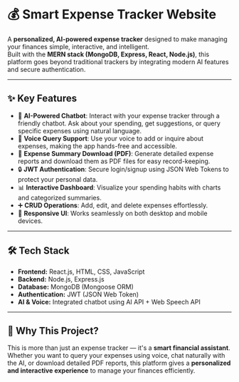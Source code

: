 # 💰 Smart Expense Tracker Website

A **personalized, AI-powered expense tracker** designed to make managing your finances simple, interactive, and intelligent.  
Built with the **MERN stack (MongoDB, Express, React, Node.js)**, this platform goes beyond traditional trackers by integrating modern AI features and secure authentication.

---

## ✨ Key Features

- 🤖 **AI-Powered Chatbot**: Interact with your expense tracker through a friendly chatbot. Ask about your spending, get suggestions, or query specific expenses using natural language.  
- 🎤 **Voice Query Support**: Use your voice to add or inquire about expenses, making the app hands-free and accessible.  
- 📄 **Expense Summary Download (PDF)**: Generate detailed expense reports and download them as PDF files for easy record-keeping.  
- 🔒 **JWT Authentication**: Secure login/signup using JSON Web Tokens to protect your personal data.  
- 📊 **Interactive Dashboard**: Visualize your spending habits with charts and categorized summaries.  
- ➕ **CRUD Operations**: Add, edit, and delete expenses effortlessly.  
- 📱 **Responsive UI**: Works seamlessly on both desktop and mobile devices.  

---

## 🛠️ Tech Stack

- **Frontend:** React.js, HTML, CSS, JavaScript  
- **Backend:** Node.js, Express.js  
- **Database:** MongoDB (Mongoose ORM)  
- **Authentication:** JWT (JSON Web Token)  
- **AI & Voice:** Integrated chatbot using AI API + Web Speech API  

---

## 🚀 Why This Project?

This is more than just an expense tracker — it's a **smart financial assistant**. Whether you want to query your expenses using voice, chat naturally with the AI, or download detailed PDF reports, this platform gives a **personalized and interactive experience** to manage your finances efficiently.



